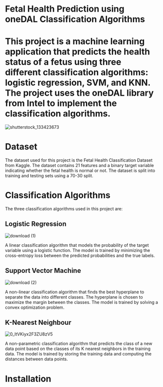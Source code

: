 # Fetal Health Prediction using oneDAL Classification Algorithms
# This project is a machine learning application that predicts the health status of a fetus using three different classification algorithms: logistic regression, SVM, and KNN. The project uses the oneDAL library from Intel to implement the classification algorithms.
![shutterstock_133423673](https://user-images.githubusercontent.com/111365771/221896792-e607c68e-df17-424b-b373-810a087dd9e5.jpg)

# Dataset
The dataset used for this project is the Fetal Health Classification Dataset from Kaggle. The dataset contains 21 features and a binary target variable indicating whether the fetal health is normal or not. The dataset is split into training and testing sets using a 70-30 split.

# Classification Algorithms
The three classification algorithms used in this project are:
## Logistic Regression
![download (1)](https://user-images.githubusercontent.com/111365771/221899799-1c8ab492-23ac-411a-bfea-af531ecf6045.png)

A linear classification algorithm that models the probability of the target variable using a logistic function. The model is trained by minimizing the cross-entropy loss between the predicted probabilities and the true labels.
## Support Vector Machine

![download (2)](https://user-images.githubusercontent.com/111365771/221900192-a698d3f8-c17a-4039-b9f8-caa8fce94c26.png)

A non-linear classification algorithm that finds the best hyperplane to separate the data into different classes. The hyperplane is chosen to maximize the margin between the classes. The model is trained by solving a convex optimization problem.
## K-Nearest Neighbour
![0_ItVKiyx2F3ZU8zV5](https://user-images.githubusercontent.com/111365771/221900664-25f10184-a0a5-4580-ac58-b567d164228d.png)

A non-parametric classification algorithm that predicts the class of a new data point based on the classes of its K nearest neighbors in the training data. The model is trained by storing the training data and computing the distances between data points.

# Installation
